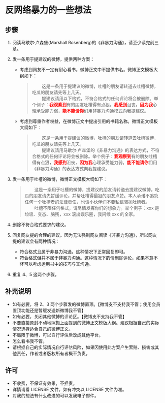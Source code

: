 # 反网络暴力的一些想法

## 步骤

1. 阅读马歇尔·卢森堡(Marshall Rosenberg)的《非暴力沟通》，请至少读完前三章。

2. 发一条用于提建议的微博，提供两种方案：

   - 考虑到网友不一定有耐心看书，微博正文中不提供书名。微博正文模板大纲如下：
     > &nbsp;&nbsp;&nbsp;&nbsp;&nbsp;&nbsp;&nbsp;&nbsp;这是一条用于提建议的微博，吐槽的朋友请转道去吐槽微博，吃瓜的朋友请先等上几天。  
     > &nbsp;&nbsp;&nbsp;&nbsp;&nbsp;&nbsp;&nbsp;&nbsp;提建议请用以下格式，不符合格式的任何评论将会被删除。举个例子：<font color=red>**我观察到**</font>有的朋友吐槽得有点狠，<font color=red>**我感到**</font>沮丧，<font color=red>**因为我**</font>心理承受能力弱，<font color=red>**能不能请你**</font>们用非暴力沟通模式向我提建议。
   - 考虑到尊重作者权益，在微博正文中提出引用的书籍名称。微博正文模板大纲如下：
     > &nbsp;&nbsp;&nbsp;&nbsp;&nbsp;&nbsp;&nbsp;&nbsp;这是一条用于提建议的微博，吐槽的朋友请转道去吐槽微博，吃瓜的朋友请先等上几天。  
     > &nbsp;&nbsp;&nbsp;&nbsp;&nbsp;&nbsp;&nbsp;&nbsp;提建议请用马歇尔·卢森堡的《非暴力沟通》的表达方式，不符合格式的任何评论将会被删除。举个例子：<font color=red>**我观察到**</font>有的朋友吐槽得有点狠，<font color=red>**我感到**</font>沮丧，<font color=red>**因为我**</font>心理承受能力弱，<font color=red>**能不能请你**</font>们用《非暴力沟通》的表达方式向我提建议。

3. 发一条用于吐槽的微博，微博正文模板大纲如下：

   > &nbsp;&nbsp;&nbsp;&nbsp;&nbsp;&nbsp;&nbsp;&nbsp;这是一条用于吐槽的微博，提建议的朋友请转道去提建议微博。吃瓜的朋友请先暂缓评论，并帮吐槽得最狠的朋友点赞。本人承诺不追究任何一个吐槽者的法律责任，也请小伙伴们不要私信骚扰吐槽者。  
   > &nbsp;&nbsp;&nbsp;&nbsp;&nbsp;&nbsp;&nbsp;&nbsp;吐槽不限任何格式，请尽情发挥你们的想象力。举个例子：xxx 是垃圾、变态、脑残，xxx 滚出娱乐圈，我问候 xxx 的全家。

4. 删除不符合格式要求的建议。

5. 回复网友提的合理的建议。因为无法强制网友阅读《非暴力沟通》，所以网友提的建议会有两种情况：

   - 符合格式且属于非暴力沟通。这种情况下正常回复即可。
   - 符合格式但并不属于非暴力沟通。这种情况下酌情删除评论，如果本意不坏可以考虑运用书中的技巧与其沟通。

6. 重复 4、5 这两个步骤。

## 补充说明

- 如有必要，将 2、3 两个步骤发的微博置顶。【微博支不支持我不管；使用会员置顶功能还是暂缓发送新微博我不管】
- 如有必要，关闭其他微博的评论区。【微博支不支持我不管】
- 不要直接原封不动地照搬上面提到的微博正文模版大纲。建议根据自己的实际情况选择适合自己的微博正文。
- 不局限于微博，可以自行评估后改成其他平台。
- 怎么看书我不管。
- 请根据自己的实际情况自行评估风险，如果因使用此方案产生索赔、损害或其他责任，作者或者版权所有者概不负责。

## 许可

- 不收费，不保证有效果，不担责。
- 详情请看 LICENSE 文件，如有冲突以 LICENSE 文件为准。
- 对我的想法有什么改进的可以发我电子邮件。
